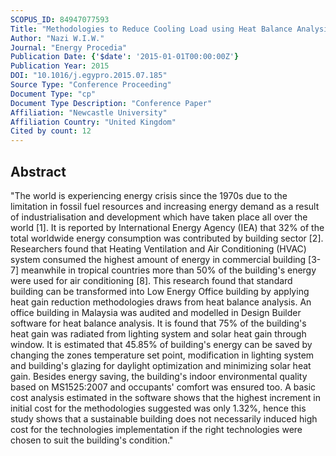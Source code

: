 ```yaml
---
SCOPUS_ID: 84947077593
Title: "Methodologies to Reduce Cooling Load using Heat Balance Analysis: A Case Study in an Office Building in a Tropical Country"
Author: "Nazi W.I.W."
Journal: "Energy Procedia"
Publication Date: {'$date': '2015-01-01T00:00:00Z'}
Publication Year: 2015
DOI: "10.1016/j.egypro.2015.07.185"
Source Type: "Conference Proceeding"
Document Type: "cp"
Document Type Description: "Conference Paper"
Affiliation: "Newcastle University"
Affiliation Country: "United Kingdom"
Cited by count: 12
---
```


## Abstract
"The world is experiencing energy crisis since the 1970s due to the limitation in fossil fuel resources and increasing energy demand as a result of industrialisation and development which have taken place all over the world [1]. It is reported by International Energy Agency (IEA) that 32% of the total worldwide energy consumption was contributed by building sector [2]. Researchers found that Heating Ventilation and Air Conditioning (HVAC) system consumed the highest amount of energy in commercial building [3-7] meanwhile in tropical countries more than 50% of the building's energy were used for air conditioning [8]. This research found that standard building can be transformed into Low Energy Office building by applying heat gain reduction methodologies draws from heat balance analysis. An office building in Malaysia was audited and modelled in Design Builder software for heat balance analysis. It is found that 75% of the building's heat gain was radiated from lighting system and solar heat gain through window. It is estimated that 45.85% of building's energy can be saved by changing the zones temperature set point, modification in lighting system and building's glazing for daylight optimization and minimizing solar heat gain. Besides energy saving, the building's indoor environmental quality based on MS1525:2007 and occupants' comfort was ensured too. A basic cost analysis estimated in the software shows that the highest increment in initial cost for the methodologies suggested was only 1.32%, hence this study shows that a sustainable building does not necessarily induced high cost for the technologies implementation if the right technologies were chosen to suit the building's condition."
